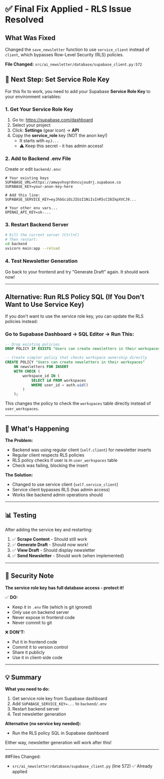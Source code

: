 # ✅ Final Fix Applied - RLS Issue Resolved

## What Was Fixed

Changed the `save_newsletter` function to use `service_client` instead of `client`, which bypasses Row-Level Security (RLS) policies.

**File Changed:** `src/ai_newsletter/database/supabase_client.py:572`

## 🚀 Next Step: Set Service Role Key

For this fix to work, you need to add your Supabase **Service Role Key** to your environment variables:

### 1. Get Your Service Role Key

1. Go to: https://supabase.com/dashboard
2. Select your project
3. Click: **Settings** (gear icon) → **API**
4. Copy the **service_role** key (NOT the anon key!)
   - It starts with `eyJ...`
   - ⚠️ Keep this secret - it has admin access!

### 2. Add to Backend .env File

Create or edit `backend/.env`:

```env
# Your existing keys
SUPABASE_URL=https://amwyvhvgrdnncujoudrj.supabase.co
SUPABASE_KEY=your-anon-key-here

# Add this line:
SUPABASE_SERVICE_KEY=eyJhbGciOiJIUzI1NiIsInR5cCI6IkpXVCJ9...

# Your other env vars...
OPENAI_API_KEY=sk-...
```

### 3. Restart Backend Server

```bash
# Kill the current server (Ctrl+C)
# Then restart:
cd backend
uvicorn main:app --reload
```

### 4. Test Newsletter Generation

Go back to your frontend and try "Generate Draft" again. It should work now!

---

## Alternative: Run RLS Policy SQL (If You Don't Want to Use Service Key)

If you don't want to use the service role key, you can update the RLS policies instead:

### Go to Supabase Dashboard → SQL Editor → Run This:

```sql
-- Drop existing policies
DROP POLICY IF EXISTS "Users can create newsletters in their workspaces" ON newsletters;

-- Create simpler policy that checks workspace ownership directly
CREATE POLICY "Users can create newsletters in their workspaces"
    ON newsletters FOR INSERT
    WITH CHECK (
        workspace_id IN (
            SELECT id FROM workspaces
            WHERE user_id = auth.uid()
        )
    );
```

This changes the policy to check the `workspaces` table directly instead of `user_workspaces`.

---

## 🎯 What's Happening

**The Problem:**
- Backend was using regular client (`self.client`) for newsletter inserts
- Regular client respects RLS policies
- RLS policy checks if user is in `user_workspaces` table
- Check was failing, blocking the insert

**The Solution:**
- Changed to use service client (`self.service_client`)
- Service client bypasses RLS (has admin access)
- Works like backend admin operations should

---

## 📊 Testing

After adding the service key and restarting:

1. ✅ **Scrape Content** - Should still work
2. ✅ **Generate Draft** - Should now work!
3. ✅ **View Draft** - Should display newsletter
4. ✅ **Send Newsletter** - Should work (when implemented)

---

## 🔐 Security Note

**The service role key has full database access - protect it!**

✅ **DO:**
- Keep it in `.env` file (which is git ignored)
- Only use on backend server
- Never expose in frontend code
- Never commit to git

❌ **DON'T:**
- Put it in frontend code
- Commit it to version control
- Share it publicly
- Use it in client-side code

---

## 💡 Summary

**What you need to do:**
1. Get service role key from Supabase dashboard
2. Add `SUPABASE_SERVICE_KEY=...` to `backend/.env`
3. Restart backend server
4. Test newsletter generation

**Alternative (no service key needed):**
- Run the RLS policy SQL in Supabase dashboard

Either way, newsletter generation will work after this!

---

##Files Changed:
- `src/ai_newsletter/database/supabase_client.py` (line 572) ✅ Already applied
